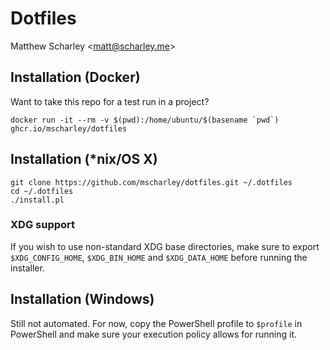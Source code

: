 # Dotfiles

Matthew Scharley \<matt@scharley.me\>

## Installation (Docker)

Want to take this repo for a test run in a project?

```shell
docker run -it --rm -v $(pwd):/home/ubuntu/$(basename `pwd`) ghcr.io/mscharley/dotfiles
```

## Installation (\*nix/OS X)

```shell
git clone https://github.com/mscharley/dotfiles.git ~/.dotfiles
cd ~/.dotfiles
./install.pl
```

### XDG support

If you wish to use non-standard XDG base directories, make sure to export `$XDG_CONFIG_HOME`, `$XDG_BIN_HOME` and `$XDG_DATA_HOME` before running the installer.

## Installation (Windows)

Still not automated. For now, copy the PowerShell profile to `$profile` in PowerShell
and make sure your execution policy allows for running it.
